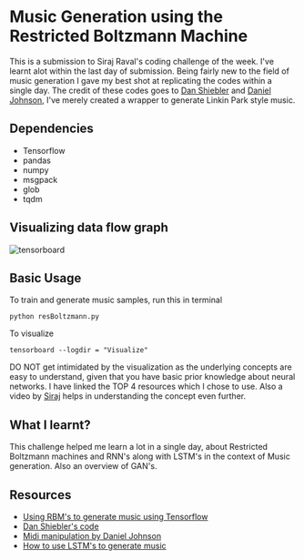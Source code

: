 # Music Generation using the Restricted Boltzmann Machine
This is a submission to Siraj Raval's coding challenge of the week. I've learnt alot within the last day of submission. Being fairly new to the field of music generation I gave my best shot at replicating the codes within a single day. The credit of these codes goes to [Dan Shiebler](https://github.com/hexahedria) and [Daniel Johnson](https://github.com/dshieble), I've merely created a wrapper to generate Linkin Park style music. 

## Dependencies

* Tensorflow
* pandas
* numpy
* msgpack
* glob
* tqdm 

## Visualizing data flow graph
![tensorboard](https://user-images.githubusercontent.com/34591573/34262338-259fb622-e692-11e7-97d7-79d4e29a83b1.png)


## Basic Usage
To train and generate music samples, run this in terminal
```
python resBoltzmann.py
```
To visualize
```
tensorboard --logdir = "Visualize"
```
DO NOT get intimidated by the visualization as the underlying concepts are easy to understand, given that you have basic prior knowledge about neural networks. I have linked the TOP 4 resources which I chose to use. Also a video by [Siraj](https://www.youtube.com/watch?v=ZE7qWXX05T0) helps in understanding the concept even further.

## What I learnt?

This challenge helped me learn a lot in a single day, about Restricted Boltzmann machines and RNN's along with LSTM's in the context of Music generation. Also an overview of GAN's.

## Resources

* [Using RBM's to generate music using Tensorflow](http://danshiebler.com/2016-08-10-musical-tensorflow-part-one-the-rbm/)
* [Dan Shiebler's code](https://github.com/dshieble/Music_RBM)
* [Midi manipulation by Daniel Johnson](https://github.com/hexahedria/biaxial-rnn-music-composition)
* [How to use LSTM's to generate music](http://www.hexahedria.com/2015/08/03/composing-music-with-recurrent-neural-networks/) 


 
